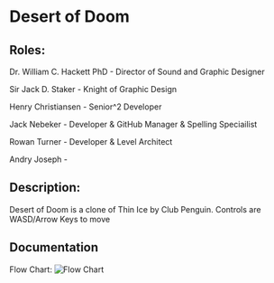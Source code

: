 # Desert of Doom

## Roles:

Dr. William C. Hackett PhD - Director of Sound and Graphic Designer

Sir Jack D. Staker - Knight of Graphic Design

Henry Christiansen - Senior^2 Developer

Jack Nebeker - Developer & GitHub Manager & Spelling Speciailist

Rowan Turner - Developer & Level Architect

Andry Joseph - 

## Description:

Desert of Doom is a clone of Thin Ice by Club Penguin. 
Controls are WASD/Arrow Keys to move

## Documentation

Flow Chart:
![Flow Chart](https://user-images.githubusercontent.com/61328987/148413463-abf1f0d4-8fff-498f-be9c-a7014a29997b.png)
